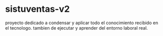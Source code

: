 # sistuventas-v2
proyecto dedicado a condensar y aplicar todo el conocimiento recibido en el tecnologo. tambien de ejecutar y aprender del entorno laboral real.
